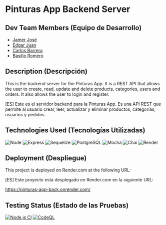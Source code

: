 # Pinturas App Backend Server

## Dev Team Members (Equipo de Desarrollo)
- [Jamer José](https://github.com/jamerrq)
- [Edgar Juan](https://github.com/ejguercio)
- [Carlos Barrera](https://github.com/CBarreraB)
- [Basilio Romero](https://github.com/bachiromero)

## Description (Descripción)
This is the backend server for the Pinturas App.
It is a REST API that allows the user to create, read, update and
delete products, categories, users and orders.
It also allows the user to login and register.

[ES] Este es el servidor backend para la Pinturas App.
Es una API REST que permite al usuario crear, leer, actualizar y eliminar productos, categorías, usuarios y pedidos.

## Technologies Used (Tecnologías Utilizadas)
![Node](https://img.shields.io/badge/-Node-333333?style=flat&logo=node.js)
![Express](https://img.shields.io/badge/-Express-333333?style=flat&logo=express)
![Sequelize](https://img.shields.io/badge/-Sequelize-333333?style=flat&logo=sequelize)
![PostgreSQL](https://img.shields.io/badge/-PostgreSQL-333333?style=flat&logo=postgresql)
![Mocha](https://img.shields.io/badge/-Mocha-333333?style=flat&logo=mocha)
![Chai](https://img.shields.io/badge/-Chai-333333?style=flat&logo=chai)
![Render](https://img.shields.io/badge/-Render-333333?style=flat&logo=render)

## Deployment (Despliegue)
This project is deployed on Render.com at the following URL:

[ES] Este proyecto está desplegado en Render.com en la siguiente URL:

https://pinturas-app-back.onrender.com/

## Testing Status (Estado de las Pruebas)
[![Node.js CI](https://github.com/PF-Ide-Pintureria/pinturas-app-back/actions/workflows/node.js.yml/badge.svg)](https://github.com/PF-Ide-Pintureria/pinturas-app-back/actions/workflows/node.js.yml)
[![CodeQL](https://github.com/PF-Ide-Pintureria/pinturas-app-back/actions/workflows/codeql.yml/badge.svg)](https://github.com/PF-Ide-Pintureria/pinturas-app-back/actions/workflows/codeql.yml)
